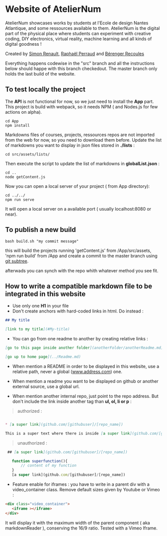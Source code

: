 # Website of AtelierNum 

AtelierNum showcases works by students at l'Ecole de design Nantes Atlantique, and some ressources available to them. AtelierNum is the digital part of the physical place where students can experiment with creative coding, DIY electronics, virtual reality, machine learning and all kinds of digital goodness !

Created by [Simon Renault](http://www.simon-renault.com), [Raphaël Perraud](http://www.raphaelperraud.com) and [Bérenger Recoules](http://b2renger.github.io/)

Everything happens codewise in the "src" branch and all the instructions below should happe with this branch checkedout. The master branch only holds the last build of the website.

## To test locally the project

The **API** is not functional for now, so we just need to install the **App** part. This project is build with webpack, so it needs NPM ( and Nodes.js for few actions on alpha).

```
cd App
npm install
```

Markdowns files of courses, projects, ressources repos are not imported from the web for now, so you need to download them before.
Update the list of markdowns you want to display in json files stored in **./lists**  :

``` 
cd src/assets/lists/
```
Then execute the script to  update the list of markdowns in **globalList.json** :

``` 
cd ..
node getContent.js
```

Now you can open a local server of your project ( from App directory): 

``` 
cd ../../
npm run serve
```

It will open a local server on a available port ( usually localhost:8080 or near).

## To publish a new build

```
bash build.sh "my commit message"
```

this will build the projects running 'getContent.js' from /App/src/assets, 'npm run build' from /App and create a commit to the master branch using [git subtree](https://github.com/git/git/blob/master/contrib/subtree/git-subtree.txt).

afterwads you can synch with the repo whith whatever method you see fit.


## How to write a compatible markdown file to be integrated in this website

* Use only one **H1** in your file
* Don't create anchors with hard-coded links in html. Do instead :
  
```markdown
## My title 

[link to my title](#My-title)
```

* You can go from one readme to another by creating relative links :

```markdown
[go to this page inside another folder](anotherFolder/anotherReadme.md)
```

```markdown
[go up to home page](../Readme.md)
```


* When mention a README in order to be displayed in this website, use a relative path, never a global (www.address.com) one.

* When mention a readme you want to be displayed on github or another external source, use a global url.

* When mention another internal repo, just point to the repo address. But don't include the link inside another tag than **ul, ol, li or p** :

> authorized :
```markdown

* [a super link](github.com/[githubuser]/[repo_name])

This is a super text where there is inside [a super link](github.com/[githubuser]/[repo_name]).
````

> unauthorized :
```markdown
 ## [a super link](github.com/[githubuser]/[repo_name])
```

 ```javascript
    function superfunction(){
        // content of my function
    }
    [a super link](github.com/[githubuser]/[repo_name])

 ```


* Feature enable for iframes :
you have to write in a parent div with a video_container class. Remove default sizes given by Youtube or Vimeo :
```html
<div class="video_container">
   <iframe ></iframe>
</div>
```
It will display it with the maximum width of the parent component ( aka markdownReader ), conserving the 16/9 ratio. Tested with a Vimeo Iframe.